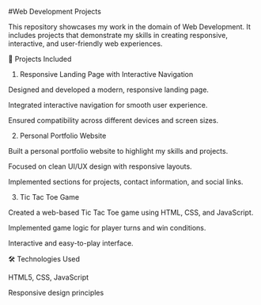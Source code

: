 #Web Development Projects

This repository showcases my work in the domain of Web Development. It includes projects that demonstrate my skills in creating responsive, interactive, and user-friendly web experiences.

📂 Projects Included
1. Responsive Landing Page with Interactive Navigation

Designed and developed a modern, responsive landing page.

Integrated interactive navigation for smooth user experience.

Ensured compatibility across different devices and screen sizes.

2. Personal Portfolio Website

Built a personal portfolio website to highlight my skills and projects.

Focused on clean UI/UX design with responsive layouts.

Implemented sections for projects, contact information, and social links.

3. Tic Tac Toe Game

Created a web-based Tic Tac Toe game using HTML, CSS, and JavaScript.

Implemented game logic for player turns and win conditions.

Interactive and easy-to-play interface.

🛠️ Technologies Used

HTML5, CSS, JavaScript

Responsive design principles

